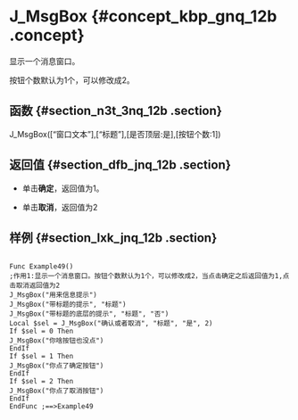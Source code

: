 # J\_MsgBox {#concept_kbp_gnq_12b .concept}

显示一个消息窗口。

按钮个数默认为1个，可以修改成2。

## 函数 {#section_n3t_3nq_12b .section}

J\_MsgBox\(\[“窗口文本”\],\[“标题”\],\[是否顶层:是\],\[按钮个数:1\]\)

## 返回值 {#section_dfb_jnq_12b .section}

-   单击**确定**，返回值为1。

-   单击**取消**，返回值为2


## 样例 {#section_lxk_jnq_12b .section}

```

Func Example49()
;作用1:显示一个消息窗口。按钮个数默认为1个，可以修改成2，当点击确定之后返回值为1,点击取消返回值为2
J_MsgBox("用来信息提示")
J_MsgBox("带标题的提示", "标题")
J_MsgBox("带标题的底层的提示", "标题", "否")
Local $sel = J_MsgBox("确认或者取消", "标题", "是", 2)
If $sel = 0 Then
J_MsgBox("你啥按钮也没点")
EndIf
If $sel = 1 Then
J_MsgBox("你点了确定按钮")
EndIf
If $sel = 2 Then
J_MsgBox("你点了取消按钮")
EndIf
EndFunc ;==>Example49
```

